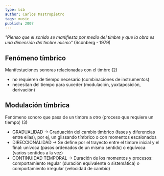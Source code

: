 ```yaml
---
type: bib
author: Carlos Mastropietro
tags: music
publish: 2007
---
```

*"Pienso que el sonido se manifiesta por medio del timbre y que la obra es una dimensión del timbre mismo"* (Scönberg - 1979)

## Fenómeno tímbrico
Manifestaciones sonoras relacionadas con el timbre (2)
- no requieren de tiempo necesario (combinaciones de instrumentos)
- necesitan del tiempo para suceder (modulación, yuxtaposición, derivación)

## Modulación tímbrica
Fenómeno sonoro que pasa de un timbre a otro (proceso que requiere un tiempo) (3)
- GRADUALIDAD -> Graduación del cambio tímbrico (fases y diferencias entre ellas), por ej, un glissando tímbrico o con momentos escalonados
- DIRECCIONALIDAD -> Se define por el trayecto entre el timbre inicial y el final: unívoca (pasos ordenados de un mismo sentido) o equívoca (varios sentidos a la vez)
- CONTINUIDAD TEMPORAL -> Duración de los momentos y procesos: comportamiento regular (duración equivalente o sistemática) o comportamiento irregular (velocidad de cambio)